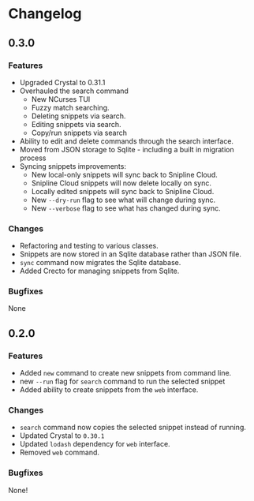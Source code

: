 # Changelog

## 0.3.0

### Features

* Upgraded Crystal to 0.31.1
* Overhauled the search command
	* New NCurses TUI
	* Fuzzy match searching.
	* Deleting snippets via search.
	* Editing snippets via search.
	* Copy/run snippets via search
* Ability to edit and delete commands through the search interface.
* Moved from JSON storage to Sqlite - including a built in migration process
* Syncing snippets improvements:
	* New local-only snippets will sync back to Snipline Cloud.
	* Snipline Cloud snippets will now delete locally on sync.
	* Locally edited snippets will sync back to Snipline Cloud.
	* New `--dry-run` flag to see what will change during sync.
	* New `--verbose` flag to see what has changed during sync.

### Changes

* Refactoring and testing to various classes.
* Snippets are now stored in an Sqlite database rather than JSON file.
* `sync` command now migrates the Sqlite database.
* Added Crecto for managing snippets from Sqlite.

### Bugfixes

None

## 0.2.0

### Features

* Added `new` command to create new snippets from command line.
* new `--run` flag for `search` command to run the selected snippet
* Added ability to create snippets from the `web` interface.

### Changes

* `search` command now copies the selected snippet instead of running.
* Updated Crystal to `0.30.1`
* Updated `lodash` dependency for `web` interface.
* Removed `web` command.

### Bugfixes

None!
